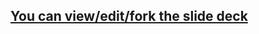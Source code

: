 ## [You can view/edit/fork the slide deck](http://enspiral-dev-academy.slides.com/enspiral-dev-academy/jasmine-testing?token=9fnSVeuC)